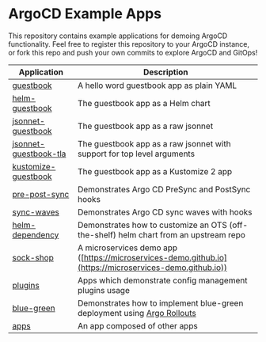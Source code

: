 # ArgoCD Example Apps

This repository contains example applications for demoing ArgoCD functionality. Feel free
to register this repository to your ArgoCD instance, or fork this repo and push your own commits
to explore ArgoCD and GitOps!

| Application                                     | Description                                                                                                          |
| ----------------------------------------------- | -------------------------------------------------------------------------------------------------------------------- |
| [guestbook](guestbook/)                         | A hello word guestbook app as plain YAML                                                                             |
| [helm-guestbook](helm-guestbook/)               | The guestbook app as a Helm chart                                                                                    |
| [jsonnet-guestbook](jsonnet-guestbook/)         | The guestbook app as a raw jsonnet                                                                                   |
| [jsonnet-guestbook-tla](jsonnet-guestbook-tla/) | The guestbook app as a raw jsonnet with support for top level arguments                                              |
| [kustomize-guestbook](kustomize-guestbook/)     | The guestbook app as a Kustomize 2 app                                                                               |
| [pre-post-sync](pre-post-sync/)                 | Demonstrates Argo CD PreSync and PostSync hooks                                                                      |
| [sync-waves](sync-waves/)                       | Demonstrates Argo CD sync waves with hooks                                                                           |
| [helm-dependency](helm-dependency/)             | Demonstrates how to customize an OTS (off-the-shelf) helm chart from an upstream repo                                |
| [sock-shop](sock-shop/)                         | A microservices demo app ([https://microservices-demo.github.io](https://microservices-demo.github.io))              |
| [plugins](plugins/)                             | Apps which demonstrate config management plugins usage                                                               |
| [blue-green](blue-green/)                       | Demonstrates how to implement blue-green deployment using [Argo Rollouts](https://github.com/argoproj/argo-rollouts) |
| [apps](apps/)                                   | An app composed of other apps                                                                                        |
